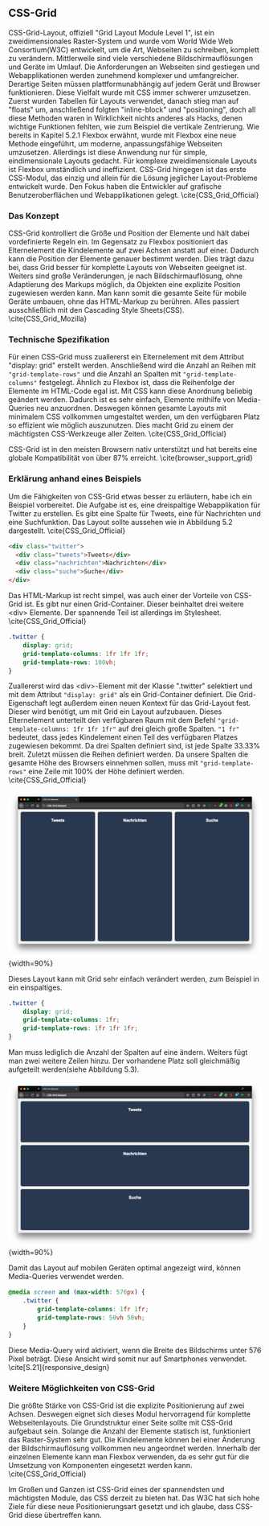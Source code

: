 ## CSS-Grid

CSS-Grid-Layout, offiziell "Grid Layout Module Level 1", ist ein zweidimensionales Raster-System und wurde vom World Wide Web Consortium(W3C) entwickelt, um die Art, Webseiten zu schreiben, komplett zu verändern. Mittlerweile sind viele verschiedene Bildschirmauflösungen und Geräte im Umlauf. Die Anforderungen an Webseiten sind gestiegen und Webapplikationen werden zunehmend komplexer und umfangreicher. Derartige Seiten müssen plattformunabhängig auf jedem Gerät und Browser funktionieren. Diese Vielfalt wurde mit CSS immer schwerer umzusetzen. Zuerst wurden Tabellen für Layouts verwendet, danach stieg man auf "floats" um, anschließend folgten "inline-block" und "positioning", doch all diese Methoden waren in Wirklichkeit nichts anderes als Hacks, denen wichtige Funktionen fehlten, wie zum Beispiel die vertikale Zentrierung. Wie bereits in Kapitel 5.2.1 Flexbox erwähnt, wurde mit Flexbox eine neue Methode eingeführt, um moderne, anpassungsfähige Webseiten umzusetzen. Allerdings ist diese Anwendung nur für simple, eindimensionale Layouts gedacht. Für komplexe zweidimensionale Layouts ist Flexbox umständlich und ineffizient. CSS-Grid hingegen ist das erste CSS-Modul, das einzig und allein für die Lösung jeglicher Layout-Probleme entwickelt wurde. Den Fokus haben die Entwickler auf grafische Benutzeroberflächen und Webapplikationen gelegt. \cite{CSS_Grid_Official}

### Das Konzept

CSS-Grid kontrolliert die Größe und Position der Elemente und hält dabei vordefinierte Regeln ein. Im Gegensatz zu Flexbox positioniert das Elternelement die Kindelemente auf zwei Achsen anstatt auf einer. Dadurch kann die Position der Elemente genauer bestimmt werden. Dies trägt dazu bei, dass Grid besser für komplette Layouts von Webseiten geeignet ist. Weiters sind große Veränderungen, je nach Bildschirmauflösung, ohne Adaptierung des Markups möglich, da Objekten eine explizite Position zugewiesen werden kann. Man kann somit die gesamte Seite für mobile Geräte umbauen, ohne das HTML-Markup zu berühren. Alles passiert ausschließlich mit den Cascading Style Sheets(CSS). \cite{CSS_Grid_Mozilla}

### Technische Spezifikation

Für einen CSS-Grid muss zuallererst ein Elternelement mit dem Attribut "display: grid" erstellt werden. Anschließend wird die Anzahl an Reihen mit `"grid-template-rows"` und die Anzahl an Spalten mit `"grid-template-columns"` festgelegt. Ähnlich zu Flexbox ist, dass die Reihenfolge der Elemente im HTML-Code egal ist. Mit CSS kann diese Anordnung beliebig geändert werden. Dadurch ist es sehr einfach, Elemente mithilfe von Media-Queries neu anzuordnen. Deswegen können gesamte Layouts mit minimalem CSS vollkommen umgestaltet werden, um den verfügbaren Platz so effizient wie möglich auszunutzen. Dies macht Grid zu einem der mächtigsten CSS-Werkzeuge aller Zeiten. \cite{CSS_Grid_Official}

CSS-Grid ist in den meisten Browsern nativ unterstützt und hat bereits eine globale Kompatibilität von über 87% erreicht. \cite{browser_support_grid}

### Erklärung anhand eines Beispiels

Um die Fähigkeiten von CSS-Grid etwas besser zu erläutern, habe ich ein Beispiel vorbereitet. Die Aufgabe ist es, eine dreispaltige Webapplikation für Twitter zu erstellen. Es gibt eine Spalte für Tweets, eine für Nachrichten und eine Suchfunktion. Das Layout sollte aussehen wie in Abbildung 5.2 dargestellt. \cite{CSS_Grid_Official}

```html
<div class="twitter">
  <div class="tweets">Tweets</div>
  <div class="nachrichten">Nachrichten</div>
  <div class="suche">Suche</div>
</div>
```

Das HTML-Markup ist recht simpel, was auch einer der Vorteile von CSS-Grid ist. Es gibt nur einen Grid-Container. Dieser beinhaltet drei weitere \<div> Elemente. Der spannende Teil ist allerdings im Stylesheet. \cite{CSS_Grid_Official}

```css
.twitter {
	display: grid;
	grid-template-columns: 1fr 1fr 1fr;
	grid-template-rows: 100vh;
}
```

Zuallererst wird das \<div>-Element mit der Klasse ".twitter" selektiert und mit dem Attribut `"display: grid"` als ein Grid-Container definiert. Die Grid-Eigenschaft legt außerdem einen neuen Kontext für das Grid-Layout fest. Dieser wird benötigt, um mit Grid ein Layout aufzubauen. Dieses Elternelement unterteilt den verfügbaren Raum mit dem Befehl `"grid-template-columns: 1fr 1fr 1fr"` auf drei gleich große Spalten. `"1 fr"` bedeutet, dass jedes Kindelement einen Teil des verfügbaren Platzes zugewiesen bekommt. Da drei Spalten definiert sind, ist jede Spalte 33.33% breit. Zuletzt müssen die Reihen definiert werden. Da unsere Spalten die gesamte Höhe des Browsers einnehmen sollen, muss mit `"grid-template-rows"` eine Zeile mit 100% der Höhe definiert werden. \cite{CSS_Grid_Official}

![Ein dreispaltiges CSS-Grid-Layout mit einer Zeile](bilder/Dominik/CSS_Grid_example_1.png){width=90%}

Dieses Layout kann mit Grid sehr einfach verändert werden, zum Beispiel in ein einspaltiges.

```css
.twitter {
	display: grid;
	grid-template-columns: 1fr;
	grid-template-rows: 1fr 1fr 1fr;
}
```

Man muss lediglich die Anzahl der Spalten auf eine ändern. Weiters fügt man zwei weitere Zeilen hinzu. Der vorhandene Platz soll gleichmäßig aufgeteilt werden(siehe Abbildung 5.3).

![Ein einspaltiges CSS-Grid-Layout mit drei Zeilen](bilder/Dominik/CSS_Grid_example_2.png){width=90%}

Damit das Layout auf mobilen Geräten optimal angezeigt wird, können Media-Queries verwendet werden.

```css
@media screen and (max-width: 576px) {
	.twitter {
		grid-template-columns: 1fr 1fr;
		grid-template-rows: 50vh 50vh;
	}
}
```

Diese Media-Query wird aktiviert, wenn die Breite des Bildschirms unter 576 Pixel beträgt. Diese Ansicht wird somit nur auf Smartphones verwendet. \cite[S.21]{responsive_design}

### Weitere Möglichkeiten von CSS-Grid

Die größte Stärke von CSS-Grid ist die explizite Positionierung auf zwei Achsen. Deswegen eignet sich dieses Modul hervorragend für komplette Webseitenlayouts. Die Grundstruktur einer Seite sollte mit CSS-Grid aufgebaut sein. Solange die Anzahl der Elemente statisch ist, funktioniert das Raster-System sehr gut. Die Kindelemente können bei einer Änderung der Bildschirmauflösung vollkommen neu angeordnet werden. Innerhalb der einzelnen Elemente kann man Flexbox verwenden, da es sehr gut für die Umsetzung von Komponenten eingesetzt werden kann. \cite{CSS_Grid_Official}

Im Großen und Ganzen ist CSS-Grid eines der spannendsten und mächtigsten Module, das CSS derzeit zu bieten hat. Das W3C hat sich hohe Ziele für diese neue Positionierungsart gesetzt und ich glaube, dass CSS-Grid diese übertreffen kann.
